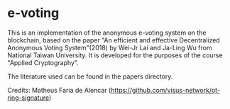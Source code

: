 # e-voting

This is an implementation of the anonymous e-voting system on the blockchain, based on the paper "An efficient and effective Decentralized
Anonymous Voting System"(2018) by Wei-Jr Lai and Ja-Ling Wu from National Taiwan University. It is developed for the purposes of the course "Applied Cryptography".

The literature used can be found in the papers directory.

Credits:
Matheus Faria de Alencar (https://github.com/visus-network/ot-ring-signature)

